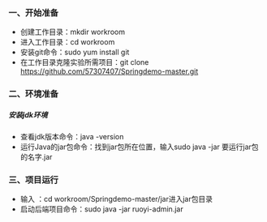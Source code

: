 ### 一、开始准备
- 创建工作目录：mkdir workroom
- 进入工作目录：cd workroom
- 安装git命令：sudo yum install git
- 在工作目录克隆实验所需项目：git clone https://github.com/57307407/Springdemo-master.git
### 二、环境准备
##### 安装jdk环境
- 查看jdk版本命令：java -version
- 运行Java的jar包命令：找到jar包所在位置，输入sudo java -jar 要运行jar包的名字.jar

### 三、项目运行
- 输入 ：cd workroom/Springdemo-master/jar进入jar包目录
- 启动后端项目命令：sudo java -jar ruoyi-admin.jar
